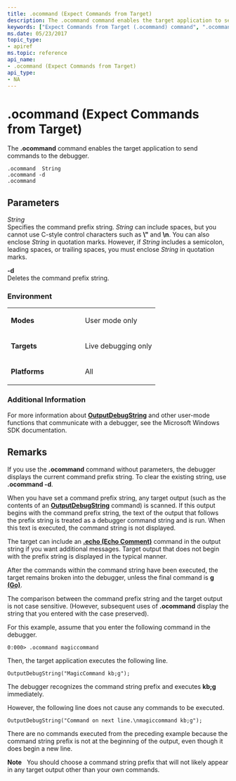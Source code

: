 ```yaml
---
title: .ocommand (Expect Commands from Target)
description: The .ocommand command enables the target application to send commands to the debugger.
keywords: ["Expect Commands from Target (.ocommand) command", ".ocommand (Expect Commands from Target) Windows Debugging"]
ms.date: 05/23/2017
topic_type:
- apiref
ms.topic: reference
api_name:
- .ocommand (Expect Commands from Target)
api_type:
- NA
---
```


# .ocommand (Expect Commands from Target)


The **.ocommand** command enables the target application to send commands to the debugger.

```dbgcmd
.ocommand  String 
.ocommand -d 
.ocommand 
```

## <span id="ddk_meta_expect_commands_from_target_dbg"></span><span id="DDK_META_EXPECT_COMMANDS_FROM_TARGET_DBG"></span>Parameters


<span id="_______String______"></span><span id="_______string______"></span><span id="_______STRING______"></span> *String*   
Specifies the command prefix string. *String* can include spaces, but you cannot use C-style control characters such as **\\"** and **\\n**. You can also enclose *String* in quotation marks. However, if *String* includes a semicolon, leading spaces, or trailing spaces, you must enclose *String* in quotation marks.

<span id="_______-d______"></span><span id="_______-D______"></span> **-d**   
Deletes the command prefix string.

### <span id="Environment"></span><span id="environment"></span><span id="ENVIRONMENT"></span>Environment

<table>
<colgroup>
<col width="50%" />
<col width="50%" />
</colgroup>
<tbody>
<tr class="odd">
<td align="left"><p><strong>Modes</strong></p></td>
<td align="left"><p>User mode only</p></td>
</tr>
<tr class="even">
<td align="left"><p><strong>Targets</strong></p></td>
<td align="left"><p>Live debugging only</p></td>
</tr>
<tr class="odd">
<td align="left"><p><strong>Platforms</strong></p></td>
<td align="left"><p>All</p></td>
</tr>
</tbody>
</table>

 

### <span id="Additional_Information"></span><span id="additional_information"></span><span id="ADDITIONAL_INFORMATION"></span>Additional Information

For more information about [**OutputDebugString**](/windows/win32/api/debugapi/nf-debugapi-outputdebugstringw) and other user-mode functions that communicate with a debugger, see the Microsoft Windows SDK documentation.

## Remarks

If you use the **.ocommand** command without parameters, the debugger displays the current command prefix string. To clear the existing string, use **.ocommand -d**.

When you have set a command prefix string, any target output (such as the contents of an [**OutputDebugString**](/windows/win32/api/debugapi/nf-debugapi-outputdebugstringw) command) is scanned. If this output begins with the command prefix string, the text of the output that follows the prefix string is treated as a debugger command string and is run. When this text is executed, the command string is not displayed.

The target can include an [**.echo (Echo Comment)**](-echo--echo-comment-.md) command in the output string if you want additional messages. Target output that does not begin with the prefix string is displayed in the typical manner.

After the commands within the command string have been executed, the target remains broken into the debugger, unless the final command is [**g (Go)**](g--go-.md).

The comparison between the command prefix string and the target output is not case sensitive. (However, subsequent uses of **.ocommand** display the string that you entered with the case preserved).

For this example, assume that you enter the following command in the debugger.

```dbgcmd
0:000> .ocommand magiccommand
```

Then, the target application executes the following line.

```dbgcmd
OutputDebugString("MagicCommand kb;g");
```

The debugger recognizes the command string prefix and executes **kb;g** immediately.

However, the following line does not cause any commands to be executed.

```dbgcmd
OutputDebugString("Command on next line.\nmagiccommand kb;g");
```

There are no commands executed from the preceding example because the command string prefix is not at the beginning of the output, even though it does begin a new line.

**Note**   You should choose a command string prefix that will not likely appear in any target output other than your own commands.

 

 

